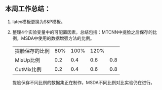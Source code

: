## 本周工作总结：

1. latex模板更换为S&P模板。

2. 整理4个实验变量中的可配置因素，总结包括：MTCNN中提脸之后保存的比例，MSDA中使用的数据增强方法的比例。

   |                |      |      |      |      |
   | -------------- | ---- | ---- | ---- | ---- |
   | 提脸保存的比例 | 80%  | 100% | 120% |      |
   | MixUp比例      | 0.2  | 0.4  | 0.6  | 0.8  |
   | CutMix比例     | 0.2  | 0.4  | 0.6  | 0.8  |

   提脸保存不同比例的数据集正在制作，MSDA不同比例对比实验仍在进行。

